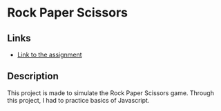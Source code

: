 # Rock Paper Scissors

## Links
- [Link to the assignment](https://www.theodinproject.com/lessons/foundations-rock-paper-scissors)

## Description
This project is made to simulate the Rock Paper Scissors game.
Through this project, I had to practice basics of Javascript.